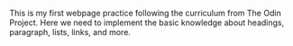 This is my first webpage practice following the curriculum from The Odin Project. Here we need to implement the basic knowledge about headings, paragraph, lists, links, and more.  